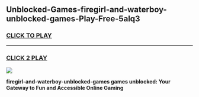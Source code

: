 
## Unblocked-Games-firegirl-and-waterboy-unblocked-games-Play-Free-5alq3
<h3>
<a href="https://premium76.site?title=firegirl-and-waterboy-unblocked-games&ref=21A">CLICK TO PLAY</a></h3>
<hr>

<h3>
<a href="https://premium76.site?title=firegirl-and-waterboy-unblocked-games&ref=21A">CLICK 2 PLAY</a>
  
</h3>

<a href="https://premium76.site?title=firegirl-and-waterboy-unblocked-games&ref=21A"><img src="https://clearcache.store/games.png"></a>


**firegirl-and-waterboy-unblocked-games games unblocked: Your Gateway to Fun and Accessible Online Gaming**
